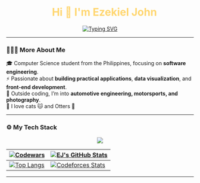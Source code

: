<div id="user-content-toc">
    <ul align="center" style="list-style: none;">
        <summary style="color: #FFD670;">
            <h1>Hi 👋 I'm Ezekiel John</h1>
        </summary>
    </ul>
</div>

<p align="center">
    <a href="https://git.io/typing-svg">
        <img
            src="https://readme-typing-svg.demolab.com?font=JetBrains+Mono&size=26&pause=1000&color=FFD670&repeat=false&width=920&height=72&lines=Computer+Science+Student+|+Software+Engineer+%7C+UI+Designer"
            alt="Typing SVG" />
    </a>
</p>

---

### 👨🏻‍💻 More About Me

🎓 Computer Science student from the Philippines, focusing on **software engineering**.  
⚡ Passionate about **building practical applications**, **data visualization**, and **front-end development**.  
🚗 Outside coding, I’m into **automotive engineering, motorsports, and photography**.  
🐾 I love cats 🐱 and Otters 🦦

---

### ⚙ My Tech Stack

<p align="center">
    <a href="https://skillicons.dev">
        <img src="https://skillicons.dev/icons?=i=html,css,js,ts,nodejs,tailwind,py,c,cpp,rust,lua"
    </a>
</p>



| ![Codewars](https://github.r2v.ch/codewars?user=alvarezekiel19&top_languages=true)                             | ![EJ's GitHub Stats](https://github-readme-stats.vercel.app/api?username=alvarezekiel19&theme=one_dark_pro&show_icons=true) |
| -------------------------------------------------------------------------------------------------------------- | --------------------------------------------------------------------------------------------------------------------------- |
| ![Top Langs](https://github-readme-stats.vercel.app/api/top-langs/?username=alvarezekiel19&theme=one_dark_pro) | ![Codeforces Stats](https://codeforces-readme-stats.vercel.app/api/card?username=alvarezekiel19&theme=tokyonight)           |

---
